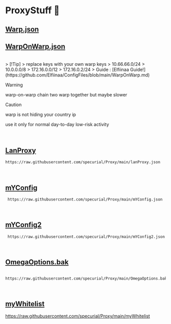 # ProxyStuff :ghost:

## **[Warp.json](https://raw.githubusercontent.com/specurial/Proxy/main/Warp.json)**
## **[WarpOnWarp.json](https://raw.githubusercontent.com/specurial/Proxy/main/WarpOnWarp.json)**
<br />
> [!Tip]
> replace keys with your own warp keys
> 10.66.66.0/24
> 10.0.0.0/8
> 172.16.0.0/12
> 172.16.0.2/24
> Guide : [Elfiinaa Guide!](https://github.com/Elfiinaa/ConfigFiles/blob/main/WarpOnWarp.md)


> [!WARNING]
> warp-on-warp chain two warp together but maybe slower


> [!CAUTION]
> 
> warp is not hiding your country ip
>
> use it only for normal day-to-day low-risk activity
<br />

## **[LanProxy](https://github.com/specurial/Proxy/edit/main/lanProxy.json)**  

    https://raw.githubusercontent.com/specurial/Proxy/main/lanProxy.json  
<br />

## **[mYConfig](https://github.com/specurial/Proxy/edit/main/mYConfig.json)**  

     https://raw.githubusercontent.com/specurial/Proxy/main/mYConfig.json
<br />

## **[mYConfig2](https://github.com/specurial/Proxy/edit/main/mYConfig2.json)**  

     https://raw.githubusercontent.com/specurial/Proxy/main/mYConfig2.json
<br />
   
## **[OmegaOptions.bak](https://github.com/specurial/Proxy/edit/main/OmegaOptions.bak)**  

     https://raw.githubusercontent.com/specurial/Proxy/main/OmegaOptions.bak
<br />

## **[myWhitelist](https://github.com/specurial/Proxy/edit/main/myWhitelist)**  

 https://raw.githubusercontent.com/specurial/Proxy/main/myWhitelist

